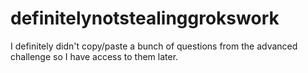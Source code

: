 # definitelynotstealinggrokswork
I definitely didn't copy/paste a bunch of questions from the advanced challenge so I have access to them later.